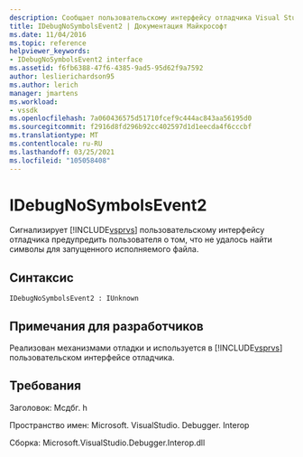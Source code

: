 ```yaml
---
description: Сообщает пользовательскому интерфейсу отладчика Visual Studio о том, что не удалось найти символы для запущенного исполняемого файла.
title: IDebugNoSymbolsEvent2 | Документация Майкрософт
ms.date: 11/04/2016
ms.topic: reference
helpviewer_keywords:
- IDebugNoSymbolsEvent2 interface
ms.assetid: f6fb6388-47f6-4385-9ad5-95d62f9a7592
author: leslierichardson95
ms.author: lerich
manager: jmartens
ms.workload:
- vssdk
ms.openlocfilehash: 7a060436575d51710fcef9c444ac843aa56195d0
ms.sourcegitcommit: f2916d8fd296b92cc402597d1d1eecda4f6cccbf
ms.translationtype: MT
ms.contentlocale: ru-RU
ms.lasthandoff: 03/25/2021
ms.locfileid: "105058408"
---
```

# <a name="idebugnosymbolsevent2"></a>IDebugNoSymbolsEvent2
Сигнализирует [!INCLUDE[vsprvs](../../../code-quality/includes/vsprvs_md.md)] пользовательскому интерфейсу отладчика предупредить пользователя о том, что не удалось найти символы для запущенного исполняемого файла.

## <a name="syntax"></a>Синтаксис

```
IDebugNoSymbolsEvent2 : IUnknown
```

## <a name="notes-for-implementers"></a>Примечания для разработчиков
 Реализован механизмами отладки и используется в [!INCLUDE[vsprvs](../../../code-quality/includes/vsprvs_md.md)] пользовательском интерфейсе отладчика.

## <a name="requirements"></a>Требования
 Заголовок: Мсдбг. h

 Пространство имен: Microsoft. VisualStudio. Debugger. Interop

 Сборка: Microsoft.VisualStudio.Debugger.Interop.dll
